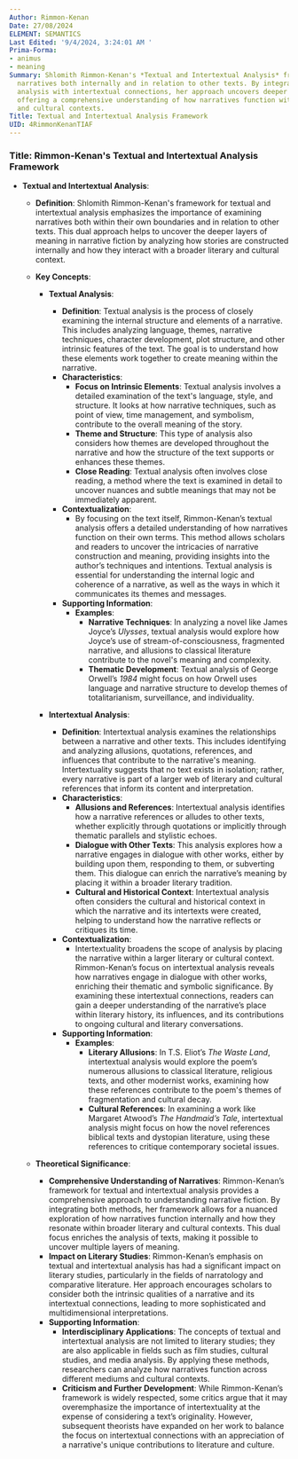 ```yaml
---
Author: Rimmon-Kenan
Date: 27/08/2024
ELEMENT: SEMANTICS
Last Edited: '9/4/2024, 3:24:01 AM '
Prima-Forma:
- animus
- meaning
Summary: Shlomith Rimmon-Kenan's *Textual and Intertextual Analysis* framework examines
  narratives both internally and in relation to other texts. By integrating textual
  analysis with intertextual connections, her approach uncovers deeper layers of meaning,
  offering a comprehensive understanding of how narratives function within literary
  and cultural contexts.
Title: Textual and Intertextual Analysis Framework
UID: 4RimmonKenanTIAF
---
```

### Title: **Rimmon-Kenan's Textual and Intertextual Analysis Framework**

- **Textual and Intertextual Analysis**:
  - **Definition**: Shlomith Rimmon-Kenan's framework for textual and intertextual analysis emphasizes the importance of examining narratives both within their own boundaries and in relation to other texts. This dual approach helps to uncover the deeper layers of meaning in narrative fiction by analyzing how stories are constructed internally and how they interact with a broader literary and cultural context.

  - **Key Concepts**:
    - **Textual Analysis**:
      - **Definition**: Textual analysis is the process of closely examining the internal structure and elements of a narrative. This includes analyzing language, themes, narrative techniques, character development, plot structure, and other intrinsic features of the text. The goal is to understand how these elements work together to create meaning within the narrative.
      - **Characteristics**:
        - **Focus on Intrinsic Elements**: Textual analysis involves a detailed examination of the text's language, style, and structure. It looks at how narrative techniques, such as point of view, time management, and symbolism, contribute to the overall meaning of the story.
        - **Theme and Structure**: This type of analysis also considers how themes are developed throughout the narrative and how the structure of the text supports or enhances these themes.
        - **Close Reading**: Textual analysis often involves close reading, a method where the text is examined in detail to uncover nuances and subtle meanings that may not be immediately apparent.
      - **Contextualization**:
        - By focusing on the text itself, Rimmon-Kenan’s textual analysis offers a detailed understanding of how narratives function on their own terms. This method allows scholars and readers to uncover the intricacies of narrative construction and meaning, providing insights into the author’s techniques and intentions. Textual analysis is essential for understanding the internal logic and coherence of a narrative, as well as the ways in which it communicates its themes and messages.
      - **Supporting Information**:
        - **Examples**:
          - **Narrative Techniques**: In analyzing a novel like James Joyce’s *Ulysses*, textual analysis would explore how Joyce’s use of stream-of-consciousness, fragmented narrative, and allusions to classical literature contribute to the novel's meaning and complexity.
          - **Thematic Development**: Textual analysis of George Orwell’s *1984* might focus on how Orwell uses language and narrative structure to develop themes of totalitarianism, surveillance, and individuality.
    
    - **Intertextual Analysis**:
      - **Definition**: Intertextual analysis examines the relationships between a narrative and other texts. This includes identifying and analyzing allusions, quotations, references, and influences that contribute to the narrative's meaning. Intertextuality suggests that no text exists in isolation; rather, every narrative is part of a larger web of literary and cultural references that inform its content and interpretation.
      - **Characteristics**:
        - **Allusions and References**: Intertextual analysis identifies how a narrative references or alludes to other texts, whether explicitly through quotations or implicitly through thematic parallels and stylistic echoes.
        - **Dialogue with Other Texts**: This analysis explores how a narrative engages in dialogue with other works, either by building upon them, responding to them, or subverting them. This dialogue can enrich the narrative’s meaning by placing it within a broader literary tradition.
        - **Cultural and Historical Context**: Intertextual analysis often considers the cultural and historical context in which the narrative and its intertexts were created, helping to understand how the narrative reflects or critiques its time.
      - **Contextualization**:
        - Intertextuality broadens the scope of analysis by placing the narrative within a larger literary or cultural context. Rimmon-Kenan’s focus on intertextual analysis reveals how narratives engage in dialogue with other works, enriching their thematic and symbolic significance. By examining these intertextual connections, readers can gain a deeper understanding of the narrative’s place within literary history, its influences, and its contributions to ongoing cultural and literary conversations.
      - **Supporting Information**:
        - **Examples**:
          - **Literary Allusions**: In T.S. Eliot’s *The Waste Land*, intertextual analysis would explore the poem’s numerous allusions to classical literature, religious texts, and other modernist works, examining how these references contribute to the poem's themes of fragmentation and cultural decay.
          - **Cultural References**: In examining a work like Margaret Atwood’s *The Handmaid’s Tale*, intertextual analysis might focus on how the novel references biblical texts and dystopian literature, using these references to critique contemporary societal issues.
  
  - **Theoretical Significance**:
    - **Comprehensive Understanding of Narratives**: Rimmon-Kenan’s framework for textual and intertextual analysis provides a comprehensive approach to understanding narrative fiction. By integrating both methods, her framework allows for a nuanced exploration of how narratives function internally and how they resonate within broader literary and cultural contexts. This dual focus enriches the analysis of texts, making it possible to uncover multiple layers of meaning.
    - **Impact on Literary Studies**: Rimmon-Kenan’s emphasis on textual and intertextual analysis has had a significant impact on literary studies, particularly in the fields of narratology and comparative literature. Her approach encourages scholars to consider both the intrinsic qualities of a narrative and its intertextual connections, leading to more sophisticated and multidimensional interpretations.
    - **Supporting Information**:
      - **Interdisciplinary Applications**: The concepts of textual and intertextual analysis are not limited to literary studies; they are also applicable in fields such as film studies, cultural studies, and media analysis. By applying these methods, researchers can analyze how narratives function across different mediums and cultural contexts.
      - **Criticism and Further Development**: While Rimmon-Kenan’s framework is widely respected, some critics argue that it may overemphasize the importance of intertextuality at the expense of considering a text’s originality. However, subsequent theorists have expanded on her work to balance the focus on intertextual connections with an appreciation of a narrative's unique contributions to literature and culture.
